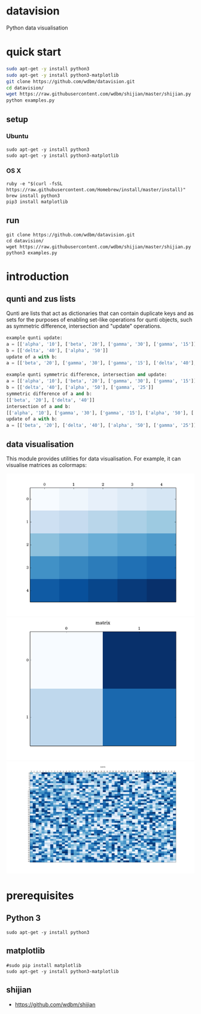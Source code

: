 # datavision

Python data visualisation

# quick start

```Bash
sudo apt-get -y install python3
sudo apt-get -y install python3-matplotlib
git clone https://github.com/wdbm/datavision.git
cd datavision/
wget https://raw.githubusercontent.com/wdbm/shijian/master/shijian.py
python examples.py
```

## setup

### Ubuntu

    sudo apt-get -y install python3
    sudo apt-get -y install python3-matplotlib

### OS X

    ruby -e "$(curl -fsSL https://raw.githubusercontent.com/Homebrew/install/master/install)"
    brew install python3
    pip3 install matplotlib

## run

    git clone https://github.com/wdbm/datavision.git
    cd datavision/
    wget https://raw.githubusercontent.com/wdbm/shijian/master/shijian.py
    python3 examples.py

# introduction

## qunti and zus lists

Qunti are lists that act as dictionaries that can contain duplicate keys and as sets for the purposes of enabling set-like operations for qunti objects, such as symmetric difference, intersection and "update" operations.

```Python
example qunti update:
a = [['alpha', '10'], ['beta', '20'], ['gamma', '30'], ['gamma', '15']]
b = [['delta', '40'], ['alpha', '50']]
update of a with b:
a = [['beta', '20'], ['gamma', '30'], ['gamma', '15'], ['delta', '40'], ['alpha', '50']]
```

```Python
example qunti symmetric difference, intersection and update:
a = [['alpha', '10'], ['beta', '20'], ['gamma', '30'], ['gamma', '15']]
b = [['delta', '40'], ['alpha', '50'], ['gamma', '25']]
symmetric difference of a and b:
[['beta', '20'], ['delta', '40']]
intersection of a and b:
[['alpha', '10'], ['gamma', '30'], ['gamma', '15'], ['alpha', '50'], ['gamma', '25']]
update of a with b:
a = [['beta', '20'], ['delta', '40'], ['alpha', '50'], ['gamma', '25']]
```

## data visualisation

This module provides utilities for data visualisation. For example, it can visualise matrices as colormaps:

![](images/image_1.png)
![](images/image_2.png)
![](images/image_3.png)

# prerequisites

## Python 3

    sudo apt-get -y install python3

## matplotlib

    #sudo pip install matplotlib
    sudo apt-get -y install python3-matplotlib

## shijian

- <https://github.com/wdbm/shijian>
